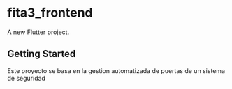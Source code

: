 # fita3_frontend

A new Flutter project.

## Getting Started

Este proyecto se basa en la gestion automatizada de puertas de un sistema de seguridad
